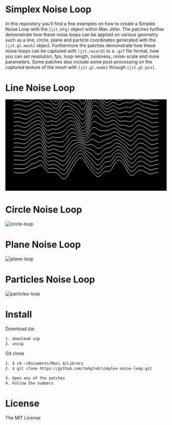 # Simplex Noise Loop

In this repository you'll find a few examples on how to create a Simplex Noise Loop with the `[jit.bfg]` object within Max Jitter. The patches further demonstrate how these noise loops can be applied on various geometry such as a line, circle, plane and particle coordinates generated with the `[jit.gl.mesh]` object. Furthermore the patches demonstrate how these noise-loops can be captured with `[jit.record]` to a `.gif` file format, how you can set resolution, fps, loop-length, noisiness, noise-scale and more parameters. Some patches also include some post-processing on the captured texture of the mesh with `[jit.gl.node]` through `[jit.gl.pix]`.

# Line Noise Loop

![line-loop](./media/line-noise-loop.gif)

# Circle Noise Loop

![circle-loop](./media/circle-noise-loop.gif)
# Plane Noise Loop

![plane-loop](./media/plane-noise-loop.gif)

# Particles Noise Loop

![particles-loop](./media/particle-noise-loop.gif)


# Install

Download zip
```
1. download zip
2. unzip
```
Git clone
```
1. $ cd ~/Documents/Max\ 8/Library
2. $ git clone https://github.com/tmhglnd/simplex-noise-loop.git
```

```
3. Open any of the patches
4. Follow the numbers
```

# License

The MIT License
